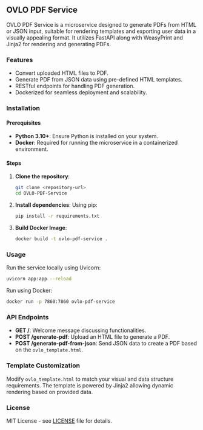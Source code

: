 ## OVLO PDF Service

OVLO PDF Service is a microservice designed to generate PDFs from HTML or JSON input, suitable for rendering templates and exporting user data in a visually appealing format. It utilizes FastAPI along with WeasyPrint and Jinja2 for rendering and generating PDFs.

### Features

- Convert uploaded HTML files to PDF.
- Generate PDF from JSON data using pre-defined HTML templates.
- RESTful endpoints for handling PDF generation.
- Dockerized for seamless deployment and scalability.

### Installation

#### Prerequisites

- **Python 3.10+**: Ensure Python is installed on your system.
- **Docker**: Required for running the microservice in a containerized environment.

#### Steps

1. **Clone the repository**: 
   ```bash
   git clone <repository-url>
   cd OVLO-PDF-Service
   ```

2. **Install dependencies**: 
   Using pip:
   ```bash
   pip install -r requirements.txt
   ```

3. **Build Docker Image**:
   ```bash
   docker build -t ovlo-pdf-service .
   ```

### Usage

Run the service locally using Uvicorn:
```bash
uvicorn app:app --reload
```

Run using Docker:
```bash
docker run -p 7860:7860 ovlo-pdf-service
```

### API Endpoints

- **GET /**: Welcome message discussing functionalities.
- **POST /generate-pdf**: Upload an HTML file to generate a PDF.
- **POST /generate-pdf-from-json**: Send JSON data to create a PDF based on the `ovlo_template.html`.

### Template Customization

Modify `ovlo_template.html` to match your visual and data structure requirements. The template is powered by Jinja2 allowing dynamic rendering based on provided data.

### License

MIT License - see [LICENSE](LICENSE) file for details.
